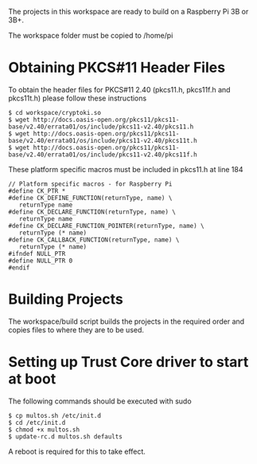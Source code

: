 The projects in this workspace are ready to build on a Raspberry Pi 3B or 3B+.

The workspace folder must be copied to /home/pi

Obtaining PKCS#11 Header Files
==============================
To obtain the header files for PKCS#11 2.40 (pkcs11.h, pkcs11f.h and pkcs11t.h) please follow these instructions

```
$ cd workspace/cryptoki.so
$ wget http://docs.oasis-open.org/pkcs11/pkcs11-base/v2.40/errata01/os/include/pkcs11-v2.40/pkcs11.h
$ wget http://docs.oasis-open.org/pkcs11/pkcs11-base/v2.40/errata01/os/include/pkcs11-v2.40/pkcs11t.h
$ wget http://docs.oasis-open.org/pkcs11/pkcs11-base/v2.40/errata01/os/include/pkcs11-v2.40/pkcs11f.h
```

These platform specific macros must be included in pkcs11.h at line 184

```
// Platform specific macros - for Raspberry Pi
#define CK_PTR *
#define CK_DEFINE_FUNCTION(returnType, name) \
   returnType name
#define CK_DECLARE_FUNCTION(returnType, name) \
   returnType name
#define CK_DECLARE_FUNCTION_POINTER(returnType, name) \
   returnType (* name)
#define CK_CALLBACK_FUNCTION(returnType, name) \
   returnType (* name)
#ifndef NULL_PTR
#define NULL_PTR 0
#endif
```

Building Projects
=================
The workspace/build script builds the projects in the required order and copies files to where they are to be used.

Setting up Trust Core driver to start at boot
=============================================
The following commands should be executed with sudo

```
$ cp multos.sh /etc/init.d
$ cd /etc/init.d
$ chmod +x multos.sh
$ update-rc.d multos.sh defaults
```

A reboot is required for this to take effect.
